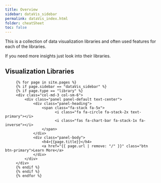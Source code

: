 ```yaml
---
title: Overview
sidebar: dataVis_sidebar
permalink: dataVis_index.html
folder: cheatSheet
toc: false
---
```


This is a collection of data visualization libraries and often used features for each of the libraries.

If you need more insights just look into their libraries.

<div class="row">
         <div class="col-lg-12">
             <h2 class="page-header">Visualization Libraries</h2>
         </div>

         {% for page in site.pages %}
         {% if page.sidebar == "dataVis_sidebar" %}
         {% if page.type == "library" %}
         <div class="col-md-3 col-sm-6">
             <div class="panel panel-default text-center">
                 <div class="panel-heading">
                     <span class="fa-stack fa-5x">
                           <i class="fa fa-circle fa-stack-2x text-primary"></i>
                           <i class="fas fa-chart-bar fa-stack-1x fa-inverse"></i>
                     </span>
                 </div>
                 <div class="panel-body">
                     <h4>{{page.title}}</h4>                     
                     <a href="{{ page.url | remove: "/" }}" class="btn btn-primary">Learn More</a>
                 </div>
             </div>
         </div>
         {% endif %}
         {% endif %}
         {% endfor %}
</div>